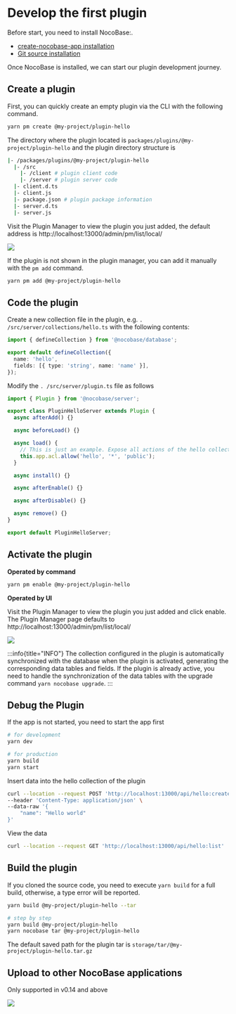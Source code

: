 # Develop the first plugin

Before start, you need to install NocoBase:.

- [create-nocobase-app installation](/welcome/getting-started/installation/create-nocobase-app)
- [Git source installation](/welcome/getting-started/installation/git-clone)

Once NocoBase is installed, we can start our plugin development journey.

## Create a plugin

First, you can quickly create an empty plugin via the CLI with the following command.

```bash
yarn pm create @my-project/plugin-hello
```

The directory where the plugin located is `packages/plugins/@my-project/plugin-hello` and the plugin directory structure is

```bash
|- /packages/plugins/@my-project/plugin-hello
  |- /src
    |- /client # plugin client code
    |- /server # plugin server code
  |- client.d.ts
  |- client.js
  |- package.json # plugin package information
  |- server.d.ts
  |- server.js
```

Visit the Plugin Manager to view the plugin you just added, the default address is http://localhost:13000/admin/pm/list/local/

<img src="https://nocobase.oss-cn-beijing.aliyuncs.com/b04d16851fc1bbc2796ecf8f9bc0c3f4.png" />

If the plugin is not shown in the plugin manager, you can add it manually with the `pm add` command.

```bash
yarn pm add @my-project/plugin-hello
```

## Code the plugin

Create a new collection file in the plugin, e.g. `. /src/server/collections/hello.ts` with the following contents:

```ts
import { defineCollection } from '@nocobase/database';

export default defineCollection({
  name: 'hello',
  fields: [{ type: 'string', name: 'name' }],
});
```

Modify the `. /src/server/plugin.ts` file as follows

```ts
import { Plugin } from '@nocobase/server';

export class PluginHelloServer extends Plugin {
  async afterAdd() {}

  async beforeLoad() {}

  async load() {
    // This is just an example. Expose all actions of the hello collection to the public
    this.app.acl.allow('hello', '*', 'public');
  }

  async install() {}

  async afterEnable() {}

  async afterDisable() {}

  async remove() {}
}

export default PluginHelloServer;
```

## Activate the plugin

**Operated by command**

```bash
yarn pm enable @my-project/plugin-hello
```

**Operated by UI**

Visit the Plugin Manager to view the plugin you just added and click enable.
The Plugin Manager page defaults to http://localhost:13000/admin/pm/list/local/

<img src="https://nocobase.oss-cn-beijing.aliyuncs.com/7b7df26a8ecc32bb1ebc3f99767ff9f9.png" />

:::info{title="INFO"}
The collection configured in the plugin is automatically synchronized with the database when the plugin is activated, generating the corresponding data tables and fields. If the plugin is already active, you need to handle the synchronization of the data tables with the upgrade command `yarn nocobase upgrade`.
:::

## Debug the Plugin

If the app is not started, you need to start the app first

```bash
# for development
yarn dev

# for production
yarn build
yarn start
```

Insert data into the hello collection of the plugin

```bash
curl --location --request POST 'http://localhost:13000/api/hello:create' \
--header 'Content-Type: application/json' \
--data-raw '{
    "name": "Hello world"
}'
```

View the data

```bash
curl --location --request GET 'http://localhost:13000/api/hello:list'
```

## Build the plugin

If you cloned the source code, you need to execute `yarn build` for a full build, otherwise, a type error will be reported.

```bash
yarn build @my-project/plugin-hello --tar

# step by step
yarn build @my-project/plugin-hello
yarn nocobase tar @my-project/plugin-hello
```

The default saved path for the plugin tar is `storage/tar/@my-project/plugin-hello.tar.gz`

## Upload to other NocoBase applications

Only supported in v0.14 and above

<img src="https://nocobase.oss-cn-beijing.aliyuncs.com/8aa8a511aa8c1e87a8f7ee82cf8a1359.gif" />
